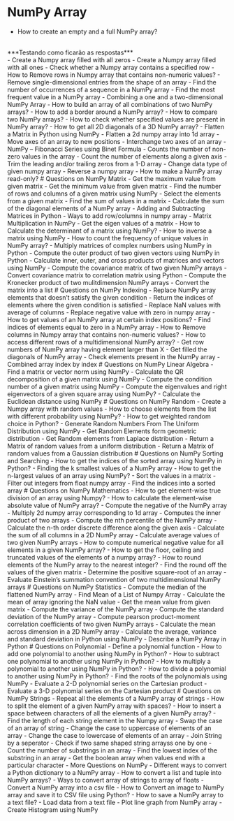 # NumPy Array
- How to create an empty and a full NumPy array?
<br>
 ***Testando como ficarão as respostas***
<br>
- Create a Numpy array filled with all zeros
- Create a Numpy array filled with all ones
- Check whether a Numpy array contains a specified row
- How to Remove rows in Numpy array that contains non-numeric values?
- Remove single-dimensional entries from the shape of an array
- Find the number of occurrences of a sequence in a NumPy array
- Find the most frequent value in a NumPy array
- Combining a one and a two-dimensional NumPy Array
- How to build an array of all combinations of two NumPy arrays?
- How to add a border around a NumPy array?
- How to compare two NumPy arrays?
- How to check whether specified values are present in NumPy array?
- How to get all 2D diagonals of a 3D NumPy array?
- Flatten a Matrix in Python using NumPy
- Flatten a 2d numpy array into 1d array
- Move axes of an array to new positions
- Interchange two axes of an array
- NumPy – Fibonacci Series using Binet Formula
- Counts the number of non-zero values in the array
- Count the number of elements along a given axis
- Trim the leading and/or trailing zeros from a 1-D array
- Change data type of given numpy array
- Reverse a numpy array
- How to make a NumPy array read-only?
# Questions on NumPy Matrix
- Get the maximum value from given matrix
- Get the minimum value from given matrix
- Find the number of rows and columns of a given matrix using NumPy
- Select the elements from a given matrix
- Find the sum of values in a matrix
- Calculate the sum of the diagonal elements of a NumPy array
- Adding and Subtracting Matrices in Python
- Ways to add row/columns in numpy array
- Matrix Multiplication in NumPy
- Get the eigen values of a matrix
- How to Calculate the determinant of a matrix using NumPy?
- How to inverse a matrix using NumPy
- How to count the frequency of unique values in NumPy array?
- Multiply matrices of complex numbers using NumPy in Python
- Compute the outer product of two given vectors using NumPy in Python
- Calculate inner, outer, and cross products of matrices and vectors using NumPy
- Compute the covariance matrix of two given NumPy arrays
- Convert covariance matrix to correlation matrix using Python
- Compute the Kronecker product of two mulitdimension NumPy arrays
- Convert the matrix into a list
# Questions on NumPy Indexing
- Replace NumPy array elements that doesn’t satisfy the given condition
- Return the indices of elements where the given condition is satisfied
- Replace NaN values with average of columns
- Replace negative value with zero in numpy array
- How to get values of an NumPy array at certain index positions?
- Find indices of elements equal to zero in a NumPy array
- How to Remove columns in Numpy array that contains non-numeric values?
- How to access different rows of a multidimensional NumPy array?
- Get row numbers of NumPy array having element larger than X
- Get filled the diagonals of NumPy array
- Check elements present in the NumPy array
- Combined array index by index
# Questions on NumPy Linear Algebra
- Find a matrix or vector norm using NumPy
- Calculate the QR decomposition of a given matrix using NumPy
- Compute the condition number of a given matrix using NumPy
- Compute the eigenvalues and right eigenvectors of a given square array using NumPy?
- Calculate the Euclidean distance using NumPy
# Questions on NumPy Random
- Create a Numpy array with random values
- How to choose elements from the list with different probability using NumPy?
- How to get weighted random choice in Python?
- Generate Random Numbers From The Uniform Distribution using NumPy
- Get Random Elements form geometric distribution
- Get Random elements from Laplace distribution
- Return a Matrix of random values from a uniform distribution
- Return a Matrix of random values from a Gaussian distribution
# Questions on NumPy Sorting and Searching
- How to get the indices of the sorted array using NumPy in Python?
- Finding the k smallest values of a NumPy array
- How to get the n-largest values of an array using NumPy?
- Sort the values in a matrix
- Filter out integers from float numpy array
- Find the indices into a sorted array
# Questions on NumPy Mathematics
- How to get element-wise true division of an array using Numpy?
- How to calculate the element-wise absolute value of NumPy array?
- Compute the negative of the NumPy array
- Multiply 2d numpy array corresponding to 1d array
- Computes the inner product of two arrays
- Compute the nth percentile of the NumPy array
- Calculate the n-th order discrete difference along the given axis
- Calculate the sum of all columns in a 2D NumPy array
- Calculate average values of two given NumPy arrays
- How to compute numerical negative value for all elements in a given NumPy array?
- How to get the floor, ceiling and truncated values of the elements of a numpy array?
- How to round elements of the NumPy array to the nearest integer?
- Find the round off the values of the given matrix
- Determine the positive square-root of an array
- Evaluate Einstein’s summation convention of two multidimensional NumPy arrays
# Questions on NumPy Statistics
- Compute the median of the flattened NumPy array
- Find Mean of a List of Numpy Array
- Calculate the mean of array ignoring the NaN value
- Get the mean value from given matrix
- Compute the variance of the NumPy array
- Compute the standard deviation of the NumPy array
- Compute pearson product-moment correlation coefficients of two given NumPy arrays
- Calculate the mean across dimension in a 2D NumPy array
- Calculate the average, variance and standard deviation in Python using NumPy
- Describe a NumPy Array in Python
# Questions on Polynomial
- Define a polynomial function
- How to add one polynomial to another using NumPy in Python?
- How to subtract one polynomial to another using NumPy in Python?
- How to multiply a polynomial to another using NumPy in Python?
- How to divide a polynomial to another using NumPy in Python?
- Find the roots of the polynomials using NumPy
- Evaluate a 2-D polynomial series on the Cartesian product
- Evaluate a 3-D polynomial series on the Cartesian product
# Questions on NumPy Strings
- Repeat all the elements of a NumPy array of strings
- How to split the element of a given NumPy array with spaces?
- How to insert a space between characters of all the elements of a given NumPy array?
- Find the length of each string element in the Numpy array
- Swap the case of an array of string
- Change the case to uppercase of elements of an array
- Change the case to lowercase of elements of an array
- Join String by a seperator
- Check if two same shaped string arrayss one by one
- Count the number of substrings in an array
- Find the lowest index of the substring in an array
- Get the boolean array when values end with a particular character
- More Questions on NumPy
- Different ways to convert a Python dictionary to a NumPy array
- How to convert a list and tuple into NumPy arrays?
- Ways to convert array of strings to array of floats
- Convert a NumPy array into a csv file
- How to Convert an image to NumPy array and save it to CSV file using Python?
- How to save a NumPy array to a text file?
- Load data from a text file
- Plot line graph from NumPy array
- Create Histogram using NumPy
